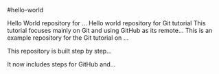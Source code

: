 #hello-world

Hello World repository for ...
Hello world repository for Git tutorial
This tutorial focuses mainly on Git and using GitHub as its remote...
This is an example repository for the Git tutorial on ...

This repository is built step by step...

It now includes steps for GitHub and...
